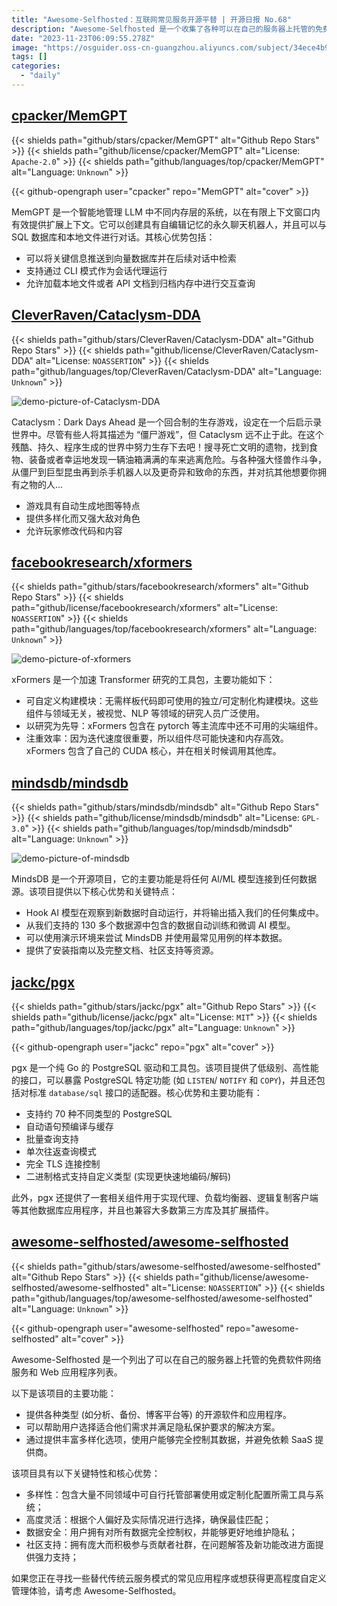 ```yaml
---
title: "Awesome-Selfhosted：互联网常见服务开源平替 | 开源日报 No.68"
description: "Awesome-Selfhosted 是一个收集了各种可以在自己的服务器上托管的免费软件网络服务和 Web 应用程序的列表。它提供了各种类型的开源软件和应用程序，可以帮助用户选择适合自己需求并满足隐私保护要求的解决方案。用户可以完全控制自己的数据，避免依赖 SaaS 提供商。该项目的关键特性包括多样性、高度灵活、数据安全和社区支持。如果你想寻找替代传统云服务模式的应用程序，或者想要更高程度的自定义管理体验，你可以考虑使用 Awesome-Selfhosted。"
date: "2023-11-23T06:09:55.278Z"
image: "https://osguider.oss-cn-guangzhou.aliyuncs.com/subject/34ece4b9af56927ea25e116afad3d9a1.png"
tags: []
categories:
  - "daily"
---
```


## [cpacker/MemGPT](https://github.com/cpacker/MemGPT)

{{< shields path="github/stars/cpacker/MemGPT" alt="Github Repo Stars" >}} {{< shields path="github/license/cpacker/MemGPT" alt="License: `Apache-2.0`" >}} {{< shields path="github/languages/top/cpacker/MemGPT" alt="Language: `Unknown`" >}}

{{< github-opengraph user="cpacker" repo="MemGPT" alt="cover" >}}

MemGPT 是一个智能地管理 LLM 中不同内存层的系统，以在有限上下文窗口内有效提供扩展上下文。它可以创建具有自编辑记忆的永久聊天机器人，并且可以与 SQL 数据库和本地文件进行对话。其核心优势包括：

- 可以将关键信息推送到向量数据库并在后续对话中检索
- 支持通过 CLI 模式作为会话代理运行
- 允许加载本地文件或者 API 文档到归档内存中进行交互查询
  
## [CleverRaven/Cataclysm-DDA](https://github.com/CleverRaven/Cataclysm-DDA)

{{< shields path="github/stars/CleverRaven/Cataclysm-DDA" alt="Github Repo Stars" >}} {{< shields path="github/license/CleverRaven/Cataclysm-DDA" alt="License: `NOASSERTION`" >}} {{< shields path="github/languages/top/CleverRaven/Cataclysm-DDA" alt="Language: `Unknown`" >}}

![demo-picture-of-Cataclysm-DDA](https://picgo-daily.oss-cn-guangzhou.aliyuncs.com/picgo-daily/2023/807b87fdd07412a364203e922e35d5e1.png)

Cataclysm：Dark Days Ahead 是一个回合制的生存游戏，设定在一个后启示录世界中。尽管有些人将其描述为 “僵尸游戏”，但 Cataclysm 远不止于此。在这个残酷、持久、程序生成的世界中努力生存下去吧！搜寻死亡文明的遗物，找到食物、装备或者幸运地发现一辆油箱满满的车来逃离危险。与各种强大怪兽作斗争，从僵尸到巨型昆虫再到杀手机器人以及更奇异和致命的东西，并对抗其他想要你拥有之物的人...

- 游戏具有自动生成地图等特点
- 提供多样化而又强大敌对角色
- 允许玩家修改代码和内容
  
## [facebookresearch/xformers](https://github.com/facebookresearch/xformers)

{{< shields path="github/stars/facebookresearch/xformers" alt="Github Repo Stars" >}} {{< shields path="github/license/facebookresearch/xformers" alt="License: `NOASSERTION`" >}} {{< shields path="github/languages/top/facebookresearch/xformers" alt="Language: `Unknown`" >}}

![demo-picture-of-xformers](https://picgo-daily.oss-cn-guangzhou.aliyuncs.com/picgo-daily/2023/461726a6a9586e34da3cb5f0a5b1f8a6.png)

xFormers 是一个加速 Transformer 研究的工具包，主要功能如下：

- 可自定义构建模块：无需样板代码即可使用的独立/可定制化构建模块。这些组件与领域无关，被视觉、NLP 等领域的研究人员广泛使用。
- 以研究为先导：xFormers 包含在 pytorch 等主流库中还不可用的尖端组件。
- 注重效率：因为迭代速度很重要，所以组件尽可能快速和内存高效。xFormers 包含了自己的 CUDA 核心，并在相关时候调用其他库。
  
## [mindsdb/mindsdb](https://github.com/mindsdb/mindsdb)

{{< shields path="github/stars/mindsdb/mindsdb" alt="Github Repo Stars" >}} {{< shields path="github/license/mindsdb/mindsdb" alt="License: `GPL-3.0`" >}} {{< shields path="github/languages/top/mindsdb/mindsdb" alt="Language: `Unknown`" >}}

![demo-picture-of-mindsdb](https://picgo-daily.oss-cn-guangzhou.aliyuncs.com/picgo-daily/2023/d036ed3b94d9d300381266f2360bdd34.png)

MindsDB 是一个开源项目，它的主要功能是将任何 AI/ML 模型连接到任何数据源。该项目提供以下核心优势和关键特点：

- Hook AI 模型在观察到新数据时自动运行，并将输出插入我们的任何集成中。
- 从我们支持的 130 多个数据源中包含的数据自动训练和微调 AI 模型。
- 可以使用演示环境来尝试 MindsDB 并使用最常见用例的样本数据。
- 提供了安装指南以及完整文档、社区支持等资源。
  
## [jackc/pgx](https://github.com/jackc/pgx)

{{< shields path="github/stars/jackc/pgx" alt="Github Repo Stars" >}} {{< shields path="github/license/jackc/pgx" alt="License: `MIT`" >}} {{< shields path="github/languages/top/jackc/pgx" alt="Language: `Unknown`" >}}

{{< github-opengraph user="jackc" repo="pgx" alt="cover" >}}

pgx 是一个纯 Go 的 PostgreSQL 驱动和工具包。该项目提供了低级别、高性能的接口，可以暴露 PostgreSQL 特定功能 (如 `LISTEN`/ `NOTIFY` 和 `COPY`)，并且还包括对标准 `database/sql` 接口的适配器。核心优势和主要功能有：

- 支持约 70 种不同类型的 PostgreSQL
- 自动语句预编译与缓存
- 批量查询支持
- 单次往返查询模式
- 完全 TLS 连接控制
- 二进制格式支持自定义类型 (实现更快速地编码/解码)

此外，pgx 还提供了一套相关组件用于实现代理、负载均衡器、逻辑复制客户端等其他数据库应用程序，并且也兼容大多数第三方库及其扩展插件。
  
## [awesome-selfhosted/awesome-selfhosted](https://github.com/awesome-selfhosted/awesome-selfhosted)

{{< shields path="github/stars/awesome-selfhosted/awesome-selfhosted" alt="Github Repo Stars" >}} {{< shields path="github/license/awesome-selfhosted/awesome-selfhosted" alt="License: `NOASSERTION`" >}} {{< shields path="github/languages/top/awesome-selfhosted/awesome-selfhosted" alt="Language: `Unknown`" >}}

{{< github-opengraph user="awesome-selfhosted" repo="awesome-selfhosted" alt="cover" >}}

Awesome-Selfhosted 是一个列出了可以在自己的服务器上托管的免费软件网络服务和 Web 应用程序列表。

以下是该项目的主要功能：

- 提供各种类型 (如分析、备份、博客平台等) 的开源软件和应用程序。
- 可以帮助用户选择适合他们需求并满足隐私保护要求的解决方案。
- 通过提供丰富多样化选项，使用户能够完全控制其数据，并避免依赖 SaaS 提供商。

该项目具有以下关键特性和核心优势：

- 多样性：包含大量不同领域中可自行托管部署使用或定制化配置所需工具与系统；
- 高度灵活：根据个人偏好及实际情况进行选择，确保最佳匹配；
- 数据安全：用户拥有对所有数据完全控制权，并能够更好地维护隐私；
- 社区支持：拥有庞大而积极参与贡献者社群，在问题解答及新功能改进方面提供强力支持；

如果您正在寻找一些替代传统云服务模式的常见应用程序或想获得更高程度自定义管理体验，请考虑 Awesome-Selfhosted。
  